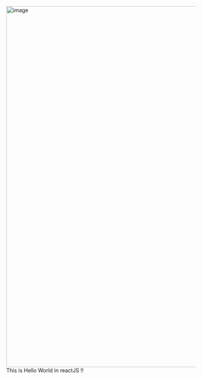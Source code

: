 <img width="960" alt="image" src="https://user-images.githubusercontent.com/93485271/148768153-ae1f6ed0-ec2f-494f-94d9-58b9b9eaf066.png">
This is Hello World in reactJS !!
